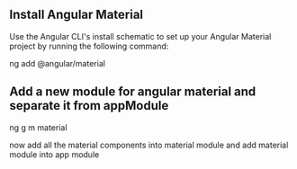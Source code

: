 Install Angular Material
-----------------------------------------------------------------------------------------------
Use the Angular CLI's install schematic to set up your Angular Material project by running the following command:

ng add @angular/material

Add a new module for angular material and separate it from appModule
-----------------------------------------------------------------------------------------------
ng g m material

now add all the material components into material module and add material module into app module
